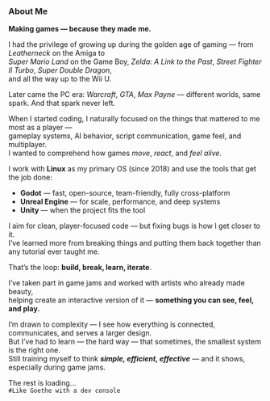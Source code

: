 ### About Me

**Making games — because they made me.**

I had the privilege of growing up during the golden age of gaming — from *Leatherneck* on the Amiga to <br>*Super Mario Land* on the Game Boy, *Zelda: A Link to the Past*, *Street Fighter II Turbo*, *Super Double Dragon*, <br> and all the way up to the Wii U. 

Later came the PC era: *Warcraft*, *GTA*, *Max Payne* — different worlds, same spark. And that spark never left.

When I started coding, I naturally focused on the things that mattered to me most as a player —<br> 
gameplay systems, AI behavior, script communication, game feel, and multiplayer. 
<br>I wanted to comprehend how games *move*, *react*, and *feel alive*.

I work with **Linux** as my primary OS (since 2018) and use the tools that get the job done:
- **Godot** — fast, open-source, team-friendly, fully cross-platform  
- **Unreal Engine** — for scale, performance, and deep systems  
- **Unity** — when the project fits the tool

I aim for clean, player-focused code — but fixing bugs is how I get closer to it.  
I’ve learned more from breaking things and putting them back together than any tutorial ever taught me.

That’s the loop: **build, break, learn, iterate**.

I’ve taken part in game jams and worked with artists who already made beauty, <br>
helping create an interactive version of it — **something you can see, feel, and play.**

I’m drawn to complexity — I see how everything is connected, communicates, and serves a larger design.  
But I’ve had to learn — the hard way — that sometimes, the smallest system is the right one.  
Still training myself to think ***simple, efficient, effective*** — and it shows, especially during game jams.

The rest is loading...  
`#Like Goethe with a dev console`

